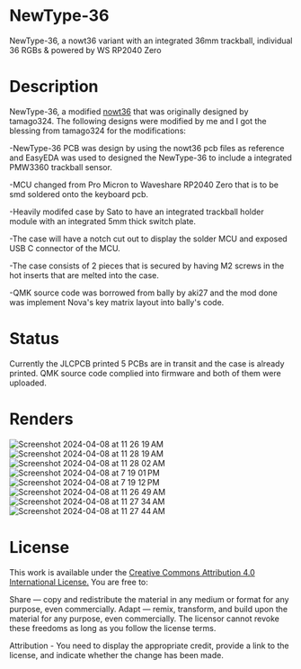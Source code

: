 # NewType-36
NewType-36, a nowt36 variant with an integrated 36mm trackball, individual 36 RGBs & powered by WS RP2040 Zero

# Description
NewType-36, a modified [nowt36](https://github.com/tamago324/nowt36) that was originally designed by tamago324.
The following designs were modified by me and I got the blessing from tamago324 for the modifications:

-NewType-36 PCB was design by using the nowt36 pcb files as reference and EasyEDA was used to designed the NewType-36 to include a integrated PMW3360 trackball sensor.

-MCU changed from Pro Micron to Waveshare RP2040 Zero that is to be smd soldered onto the keyboard pcb.

-Heavily modifed case by Sato to have an integrated trackball holder module with an integrated 5mm thick switch plate.

-The case will have a notch cut out to display the solder MCU and exposed USB C connector of the MCU.

-The case consists of 2 pieces that is secured by having M2 screws in the hot inserts that are melted into the case.

-QMK source code was borrowed from bally by aki27 and the mod done was implement Nova's key matrix layout into bally's code.

# Status
Currently the JLCPCB printed 5 PCBs are in transit and the case is already printed.
QMK source code complied into firmware and both of them were uploaded.

# Renders

![Screenshot 2024-04-08 at 11 26 19 AM](https://github.com/protieusz/NewType-36/assets/118025702/ac4bef49-7a3e-422d-b95a-ec3f98d0e661)
![Screenshot 2024-04-08 at 11 28 19 AM](https://github.com/protieusz/NewType-36/assets/118025702/2e7ca7b7-9a89-449c-9dcb-d92b540406bb)
![Screenshot 2024-04-08 at 11 28 02 AM](https://github.com/protieusz/NewType-36/assets/118025702/3ea6a39a-5264-4251-a4c3-8e11d3617798)
![Screenshot 2024-04-08 at 7 19 01 PM](https://github.com/protieusz/NewType-36/assets/118025702/7a79331c-ce7e-47d1-8773-16c608143521)
![Screenshot 2024-04-08 at 7 19 12 PM](https://github.com/protieusz/NewType-36/assets/118025702/7055b713-d55d-4247-8158-725ea07495ac)
![Screenshot 2024-04-08 at 11 26 49 AM](https://github.com/protieusz/NewType-36/assets/118025702/a25c4a03-28e8-4edd-ae11-e6b141ac4483)
![Screenshot 2024-04-08 at 11 27 34 AM](https://github.com/protieusz/NewType-36/assets/118025702/09ebf355-6fc2-4b7d-9ca0-c0f1cebf7705)
![Screenshot 2024-04-08 at 11 27 44 AM](https://github.com/protieusz/NewType-36/assets/118025702/cae726ad-00c6-46bb-85da-4b9bdc61faf4)




# License
This work is available under the [Creative Commons Attribution 4.0 International License.](https://creativecommons.org/licenses/by/4.0/)
You are free to:

Share — copy and redistribute the material in any medium or format for any purpose, even commercially.
Adapt — remix, transform, and build upon the material for any purpose, even commercially.
The licensor cannot revoke these freedoms as long as you follow the license terms.

Attribution - You need to display the appropriate credit, provide a link to the license, and indicate whether the change has been made.
